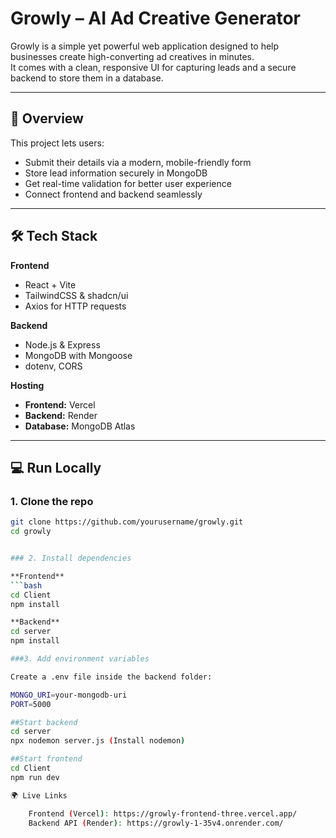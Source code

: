 # Growly – AI Ad Creative Generator

Growly is a simple yet powerful web application designed to help businesses create high-converting ad creatives in minutes.  
It comes with a clean, responsive UI for capturing leads and a secure backend to store them in a database.

---

## 🚀 Overview
This project lets users:
- Submit their details via a modern, mobile-friendly form
- Store lead information securely in MongoDB
- Get real-time validation for better user experience
- Connect frontend and backend seamlessly

---

## 🛠️ Tech Stack

**Frontend**
- React + Vite
- TailwindCSS & shadcn/ui
- Axios for HTTP requests

**Backend**
- Node.js & Express
- MongoDB with Mongoose
- dotenv, CORS

**Hosting**
- **Frontend:** Vercel
- **Backend:** Render
- **Database:** MongoDB Atlas

---
## 💻 Run Locally
### 1. Clone the repo
```bash
git clone https://github.com/yourusername/growly.git
cd growly


### 2. Install dependencies

**Frontend**
```bash
cd Client
npm install

**Backend**
cd server
npm install

###3. Add environment variables

Create a .env file inside the backend folder:

MONGO_URI=your-mongodb-uri
PORT=5000

##Start backend
cd server
npx nodemon server.js (Install nodemon)

##Start frontend
cd Client
npm run dev

🌍 Live Links

    Frontend (Vercel): https://growly-frontend-three.vercel.app/
    Backend API (Render): https://growly-1-35v4.onrender.com/

